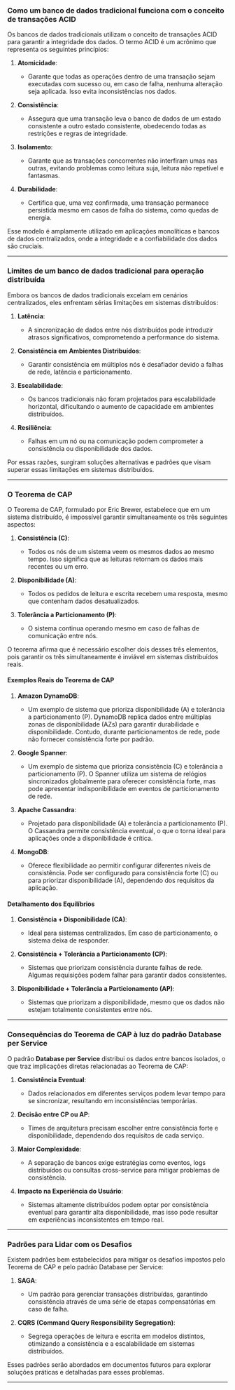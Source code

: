 ### Como um banco de dados tradicional funciona com o conceito de transações ACID

Os bancos de dados tradicionais utilizam o conceito de transações ACID para garantir a integridade dos dados. O termo ACID é um acrônimo que representa os seguintes princípios:

1. **Atomicidade**:
   - Garante que todas as operações dentro de uma transação sejam executadas com sucesso ou, em caso de falha, nenhuma alteração seja aplicada. Isso evita inconsistências nos dados.

2. **Consistência**:
   - Assegura que uma transação leva o banco de dados de um estado consistente a outro estado consistente, obedecendo todas as restrições e regras de integridade.

3. **Isolamento**:
   - Garante que as transações concorrentes não interfiram umas nas outras, evitando problemas como leitura suja, leitura não repetível e fantasmas.

4. **Durabilidade**:
   - Certifica que, uma vez confirmada, uma transação permanece persistida mesmo em casos de falha do sistema, como quedas de energia.

Esse modelo é amplamente utilizado em aplicações monolíticas e bancos de dados centralizados, onde a integridade e a confiabilidade dos dados são cruciais.

---

### Limites de um banco de dados tradicional para operação distribuída

Embora os bancos de dados tradicionais excelam em cenários centralizados, eles enfrentam sérias limitações em sistemas distribuídos:

1. **Latência**:
   - A sincronização de dados entre nós distribuídos pode introduzir atrasos significativos, comprometendo a performance do sistema.

2. **Consistência em Ambientes Distribuídos**:
   - Garantir consistência em múltiplos nós é desafiador devido a falhas de rede, latência e particionamento.

3. **Escalabilidade**:
   - Os bancos tradicionais não foram projetados para escalabilidade horizontal, dificultando o aumento de capacidade em ambientes distribuídos.

4. **Resiliência**:
   - Falhas em um nó ou na comunicação podem comprometer a consistência ou disponibilidade dos dados.

Por essas razões, surgiram soluções alternativas e padrões que visam superar essas limitações em sistemas distribuídos.

---

### O Teorema de CAP

O Teorema de CAP, formulado por Eric Brewer, estabelece que em um sistema distribuído, é impossível garantir simultaneamente os três seguintes aspectos:

1. **Consistência (C)**:
   - Todos os nós de um sistema veem os mesmos dados ao mesmo tempo. Isso significa que as leituras retornam os dados mais recentes ou um erro.

2. **Disponibilidade (A)**:
   - Todos os pedidos de leitura e escrita recebem uma resposta, mesmo que contenham dados desatualizados.

3. **Tolerância a Particionamento (P)**:
   - O sistema continua operando mesmo em caso de falhas de comunicação entre nós.

O teorema afirma que é necessário escolher dois desses três elementos, pois garantir os três simultaneamente é inviável em sistemas distribuídos reais.

#### Exemplos Reais do Teorema de CAP

1. **Amazon DynamoDB**:
   - Um exemplo de sistema que prioriza disponibilidade (A) e tolerância a particionamento (P). DynamoDB replica dados entre múltiplas zonas de disponibilidade (AZs) para garantir durabilidade e disponibilidade. Contudo, durante particionamentos de rede, pode não fornecer consistência forte por padrão.

2. **Google Spanner**:
   - Um exemplo de sistema que prioriza consistência (C) e tolerância a particionamento (P). O Spanner utiliza um sistema de relógios sincronizados globalmente para oferecer consistência forte, mas pode apresentar indisponibilidade em eventos de particionamento de rede.

3. **Apache Cassandra**:
   - Projetado para disponibilidade (A) e tolerância a particionamento (P). O Cassandra permite consistência eventual, o que o torna ideal para aplicações onde a disponibilidade é crítica.

4. **MongoDB**:
   - Oferece flexibilidade ao permitir configurar diferentes níveis de consistência. Pode ser configurado para consistência forte (C) ou para priorizar disponibilidade (A), dependendo dos requisitos da aplicação.

#### Detalhamento dos Equilíbrios

1. **Consistência + Disponibilidade (CA)**:
   - Ideal para sistemas centralizados. Em caso de particionamento, o sistema deixa de responder.

2. **Consistência + Tolerância a Particionamento (CP)**:
   - Sistemas que priorizam consistência durante falhas de rede. Algumas requisições podem falhar para garantir dados consistentes.

3. **Disponibilidade + Tolerância a Particionamento (AP)**:
   - Sistemas que priorizam a disponibilidade, mesmo que os dados não estejam totalmente consistentes entre nós.

---

### Consequências do Teorema de CAP à luz do padrão Database per Service

O padrão **Database per Service** distribui os dados entre bancos isolados, o que traz implicações diretas relacionadas ao Teorema de CAP:

1. **Consistência Eventual**:
   - Dados relacionados em diferentes serviços podem levar tempo para se sincronizar, resultando em inconsistências temporárias.

2. **Decisão entre CP ou AP**:
   - Times de arquitetura precisam escolher entre consistência forte e disponibilidade, dependendo dos requisitos de cada serviço.

3. **Maior Complexidade**:
   - A separação de bancos exige estratégias como eventos, logs distribuídos ou consultas cross-service para mitigar problemas de consistência.

4. **Impacto na Experiência do Usuário**:
   - Sistemas altamente distribuídos podem optar por consistência eventual para garantir alta disponibilidade, mas isso pode resultar em experiências inconsistentes em tempo real.

---

### Padrões para Lidar com os Desafios

Existem padrões bem estabelecidos para mitigar os desafios impostos pelo Teorema de CAP e pelo padrão Database per Service:

1. **SAGA**:
   - Um padrão para gerenciar transações distribuídas, garantindo consistência através de uma série de etapas compensatórias em caso de falha.

2. **CQRS (Command Query Responsibility Segregation)**:
   - Segrega operações de leitura e escrita em modelos distintos, otimizando a consistência e a escalabilidade em sistemas distribuídos.

Esses padrões serão abordados em documentos futuros para explorar soluções práticas e detalhadas para esses problemas.

---

